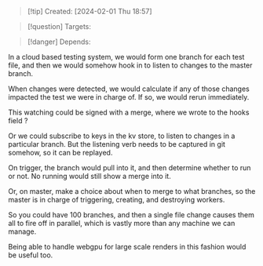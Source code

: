 
>[!tip] Created: [2024-02-01 Thu 18:57]

>[!question] Targets: 

>[!danger] Depends: 

In a cloud based testing system, we would form one branch for each test file, and then we would somehow hook in to listen to changes to the master branch.

When changes were detected, we would calculate if any of those changes impacted the test we were in charge of.  If so, we would rerun immediately.

This watching could be signed with a merge, where we wrote to the hooks field ?

Or we could subscribe to keys in the kv store, to listen to changes in a particular branch.  But the listening verb needs to be captured in git somehow, so it can be replayed.

On trigger, the branch would pull into it, and then determine whether to run or not.
No running would still show a merge into it.

Or, on master, make a choice about when to merge to what branches, so the master is in charge of triggering, creating, and destroying workers.

So you could have 100 branches, and then a single file change causes them all to fire off in parallel, which is vastly more than any machine we can manage.

Being able to handle webgpu for large scale renders in this fashion would be useful too.
